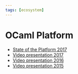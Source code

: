 ```yaml
---
tags: [ecosystem]
---
```


# OCaml Platform

* [State of the Platform 2017](https://speakerdeck.com/avsm/ocaml-platform-2017)
* [Video presentation 2017](https://www.youtube.com/watch?v=y-1Zrzdd9KM)
* [Video presentation 2016](https://www.youtube.com/watch?v=yB5bEieAxng)
* [Video presentation 2015](https://www.youtube.com/watch?v=dEUMNuE4rxc)
